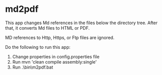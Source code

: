 # md2pdf

This app changes Md references in the files below the directory tree. After that, it converts Md files to HTML or PDF.

MD references to Http, Https, or Ftp files are ignored.

Do the following to run this app:

1. Change properties in config.properties file
2. Run mvn 'clean compile assembly:single'
3. Run .\bin\m2pdf.bat
